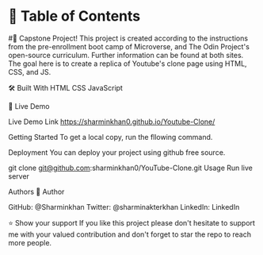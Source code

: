 # 📗 Table of Contents

#📖 Capstone Project!
This project is created according to the instructions from the pre-enrollment boot camp of Microverse, and The Odin Project's open-source curriculum. Further information can be found at both sites. The goal here is to create a replica of Youtube's clone page using HTML, CSS, and JS.

🛠 Built With
  HTML
  CSS
  JavaScript

🚀 Live Demo

  Live Demo Link
  https://sharminkhan0.github.io/Youtube-Clone/

Getting Started
To get a local copy, run the fllowing command.

Deployment
You can deploy your project using github free source.

git clone git@github.com:sharminkhan0/YouTube-Clone.git
Usage
Run live server

Authors
👤 Author

GitHub: @Sharminkhan
Twitter: @sharminakterkhan
LinkedIn: LinkedIn

⭐️ Show your support
If you like this project please don't hesitate to support me with your valued contribution and don't forget to star the repo to reach more people.

